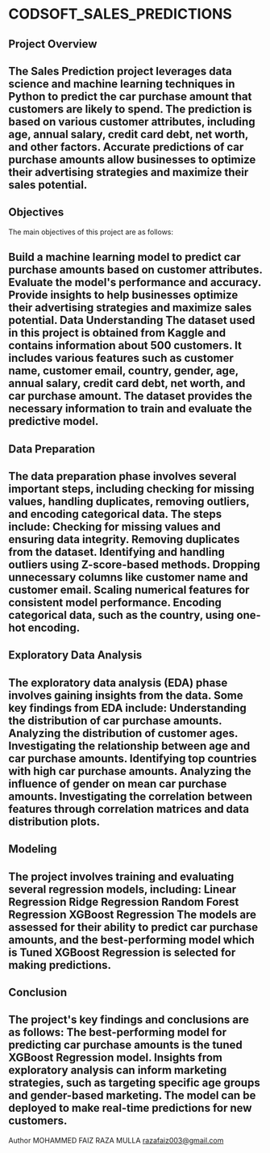 # CODSOFT_SALES_PREDICTIONS
Project Overview
---------------------------------------------------------------------------------------------
The Sales Prediction project leverages data science and machine learning techniques in Python to predict the car purchase amount that customers are likely to spend. The prediction is based on various customer attributes, including age, annual salary, credit card debt, net worth, and other factors. Accurate predictions of car purchase amounts allow businesses to optimize their advertising strategies and maximize their sales potential.
-----------------------------------------------------------------------------------------------
Objectives
--------------------------------------------------------------------------------------------------
The main objectives of this project are as follows:

Build a machine learning model to predict car purchase amounts based on customer attributes.
Evaluate the model's performance and accuracy.
Provide insights to help businesses optimize their advertising strategies and maximize sales potential.
Data Understanding
The dataset used in this project is obtained from Kaggle and contains information about 500 customers. It includes various features such as customer name, customer email, country, gender, age, annual salary, credit card debt, net worth, and car purchase amount. The dataset provides the necessary information to train and evaluate the predictive model.
-------------------------------------------------------------------------------------------------------
Data Preparation
-----------------------------------------------------------------------------------------------------------
The data preparation phase involves several important steps, including checking for missing values, handling duplicates, removing outliers, and encoding categorical data. The steps include:
Checking for missing values and ensuring data integrity.
Removing duplicates from the dataset.
Identifying and handling outliers using Z-score-based methods.
Dropping unnecessary columns like customer name and customer email.
Scaling numerical features for consistent model performance.
Encoding categorical data, such as the country, using one-hot encoding.
-----------------------------------------------------------------------------------------------------------------------------
Exploratory Data Analysis
-------------------------------------------------------------------------------------------------------------------------------
The exploratory data analysis (EDA) phase involves gaining insights from the data. Some key findings from EDA include:
Understanding the distribution of car purchase amounts.
Analyzing the distribution of customer ages.
Investigating the relationship between age and car purchase amounts.
Identifying top countries with high car purchase amounts.
Analyzing the influence of gender on mean car purchase amounts.
Investigating the correlation between features through correlation matrices and data distribution plots.
-------------------------------------------------------------------------------------------------------------------------------------
Modeling
------------------------------------------------------------------------------------------------------------------------------
The project involves training and evaluating several regression models, including:
Linear Regression
Ridge Regression
Random Forest Regression
XGBoost Regression
The models are assessed for their ability to predict car purchase amounts, and the best-performing model which is Tuned XGBoost Regression is selected for making predictions.
-----------------------------------------------------------------------------------------------------------------------------------------
Conclusion
--------------------------------------------------------------------------------------------------------------------------------
The project's key findings and conclusions are as follows:
The best-performing model for predicting car purchase amounts is the tuned XGBoost Regression model.
Insights from exploratory analysis can inform marketing strategies, such as targeting specific age groups and gender-based marketing.
The model can be deployed to make real-time predictions for new customers.
-------------------------------------------------------------------------------------------------------------------------------
Author
MOHAMMED FAIZ RAZA MULLA
razafaiz003@gmail.com
